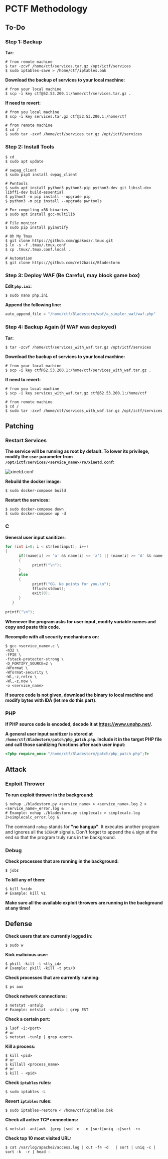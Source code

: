 # PCTF Methodology

## To-Do

### Step 1: Backup

**Tar:**

```shell
# from remote machine
$ tar -zcvf /home/ctf/services.tar.gz /opt/ictf/services
$ sudo iptables-save > /home/ctf/iptables.bak
```

**Download the backup of services to your local machine:**

```shell
# from your local machine
$ scp -i key ctf@52.53.200.1:/home/ctf/services.tar.gz .
```

**If need to revert:**

```shell
# from you local machine
$ scp -i key services.tar.gz ctf@52.53.200.1:/home/ctf

# from remote machine
$ cd /
$ sudo tar -zxvf /home/ctf/services.tar.gz /opt/ictf/services
```

### Step 2: Install Tools

```shell
$ cd
$ sudo apt update

# swpag_client
$ sudo pip3 install swpag_client

# Pwntools
$ sudo apt install python3 python3-pip python3-dev git libssl-dev libffi-dev build-essential
$ python3 -m pip install --upgrade pip
$ python3 -m pip install --upgrade pwntools

# For compiling x86 binaries
$ sudo apt install gcc-multilib

# File monitor
$ sudo pip install pyinotify

# Oh My Tmux
$ git clone https://github.com/gpakosz/.tmux.git
$ ln -s -f .tmux/.tmux.conf
$ cp .tmux/.tmux.conf.local .

# Automation
$ git clone https://github.com/ret2basic/Bladestorm
```

### Step 3: Deploy WAF (Be Careful, may block game box)

**Edit `php.ini`:**

```shell
$ sudo nano php.ini
```

**Append the following line:**

```php
auto_append_file = "/home/ctf/Bladestorm/waf/a_simpler_waf/waf.php"
```

### Step 4: Backup Again (if WAF was deployed)

**Tar:**

```shell
$ tar -zcvf /home/ctf/services_with_waf.tar.gz /opt/ictf/services
```

**Download the backup of services to your local machine:**

```shell
# from your local machine
$ scp -i key ctf@52.53.200.1:/home/ctf/services_with_waf.tar.gz .
```

**If need to revert:**

```shell
# from you local machine
$ scp -i key services_with_waf.tar.gz ctf@52.53.200.1:/home/ctf

# from remote machine
$ cd /
$ sudo tar -zxvf /home/ctf/services_with_waf.tar.gz /opt/ictf/services
```

## Patching

### Restart Services

**The service will be running as root by default. To lower its privilege, modify the `user` parameter from `/opt/ictf/services/<service_name>/ro/xinetd.conf`:**

![xinetd.conf](https://raw.githubusercontent.com/ret2basic/Basement-of-Writeup/master/Notes/Software_Security/xinetd_conf.png)

**Rebuild the docker image:**

```shell
$ sudo docker-compose build
```

**Restart the services:**

```shell
$ sudo docker-compose down
$ sudo docker-compose up -d
```

### C

**General user input sanitizer:**

```c
for (int i=0; i < strlen(input); i++)
{
      if((name[i] >= 'a' && name[i] <= 'z') || (name[i] >= 'A' && name[i] <= 'Z') || (name[i] >= '0' && name[i] <= '9'))
      {
            printf("\n");
      }
      else
      {
            printf("GG. No points for you.\n");
            fflush(stdout);
            exit(0);
      }
   }
   
printf("\n");
```

**Whenever the program asks for user input, modify variable names and copy and paste this code.**

**Recompile with all security mechanisms on:**

```shell
$ gcc <service_name>.c \
-m32 \
-fPIE \
-fstack-protector-strong \
-D_FORTIFY_SOURCE=2 \
-Wformat \
-Wformat-security \
-Wl,-z,relro \
-Wl,-z,now \
-o <service_name>
```

**If source code is not given, download the binary to local machine and modify bytes with IDA (let me do this part).**

### PHP

**If PHP source code is encoded, decode it at https://www.unphp.net/.**

**A general user input sanitizer is stored at `/home/ctf/Bladestorm/patch/php_patch.php`. Include it in the target PHP file and call those sanitizing functions after each user input:**

```php
<?php require_once "/home/ctf/Bladestorm/patch/php_patch.php";?>
```

## Attack

### Exploit Thrower

**To run exploit thrower in the background:**

```shell
$ nohup ./bladestorm.py <service_name> > <service_name>.log 2 > <service_name>_error.log &
# Example: nohup ./bladestorm.py simplecalc > simplecalc.log 2>simplecalc_error.log &
```

The command `nohup` stands for **"no hangup"**. It executes another program and ignores all the `SIGHUP` signals. Don't forget to append the `&` sign at the end so that the program truly runs in the background.

### Debug

**Check processes that are running in the background:**

```shell
$ jobs
```

**To kill any of them:**

```shell
$ kill %<id>
# Example: kill %1
```

**Make sure all the available exploit throwers are running in the background at any time!**

## Defense

**Check users that are currently logged in:**

```shell
$ sudo w
```

**Kick malicious user:**

```shell
$ pkill -kill -t <tty_id>
# Example: pkill -kill -t pts/0
```

**Check processes that are currently running:**

```shell
$ ps aux
```

**Check network connections:**

```shell
$ netstat -antulp
# Example: netstat -antulp | grep EST
```

**Check a certain port:**

```shell
$ lsof -i:<port>
# or
$ netstat -tunlp | grep <port>
```

**Kill a process:**

```shell
$ kill <pid>
# or
$ killall <process_name>
# or
$ kill - <pid>
```

**Check `iptables` rules:**

```shell
$ sudo iptables -L
```

**Revert `iptables` rules:**

```shell
$ sudo iptables-restore < /home/ctf/iptables.bak
```

**Check all active TCP connections:**

```shell
$ netstat -ant|awk  |grep |sed -e  -e |sort|uniq -c|sort -rn
```

**Check top 10 most visited URL:**

```shell
$ cat /var/log/apache2/access.log | cut -f4 -d   | sort | uniq -c | sort -k  -r | head -
```

